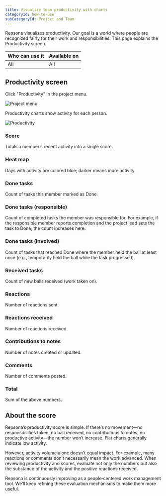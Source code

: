 ```yaml
---
title: Visualize team productivity with charts
categoryId: how-to-use
subCategoryId: Project and Team
---
```


Repsona visualizes productivity. Our goal is a world where people are recognized fairly for their work and responsibilities. This page explains the Productivity screen.

| Who can use it | Available on |
|---|---|
| All | All |

## Productivity screen

Click "Productivity" in the project menu.

![Project menu](/images/help/project-menu.en.png)

Productivity charts show activity for each person.

![Productivity](/images/features/en/productivity.webp)

### Score

Totals a member’s recent activity into a single score.

### Heat map

Days with activity are colored blue; darker means more activity.

### Done tasks

Count of tasks this member marked as Done.

### Done tasks (responsible)

Count of completed tasks the member was responsible for. For example, if the responsible member reports completion and the project lead sets the task to Done, the count increases here.

### Done tasks (involved)

Count of tasks that reached Done where the member held the ball at least once (e.g., temporarily held the ball while the task progressed).

### Received tasks

Count of new balls received (work taken on).

### Reactions

Number of reactions sent.

### Reactions received

Number of reactions received.

### Contributions to notes

Number of notes created or updated.

### Comments

Number of comments posted.

### Total

Sum of the above numbers.

## About the score

Repsona’s productivity score is simple. If there’s no movement—no responsibilities taken, no ball received, no contributions to notes, no productive activity—the number won’t increase. Flat charts generally indicate low activity.

However, activity volume alone doesn’t equal impact. For example, many reactions or comments don’t necessarily mean the work advanced. When reviewing productivity and scores, evaluate not only the numbers but also the substance of the activity and the positive reactions received.

Repsona is continuously improving as a people‑centered work management tool. We’ll keep refining these evaluation mechanisms to make them more useful.
